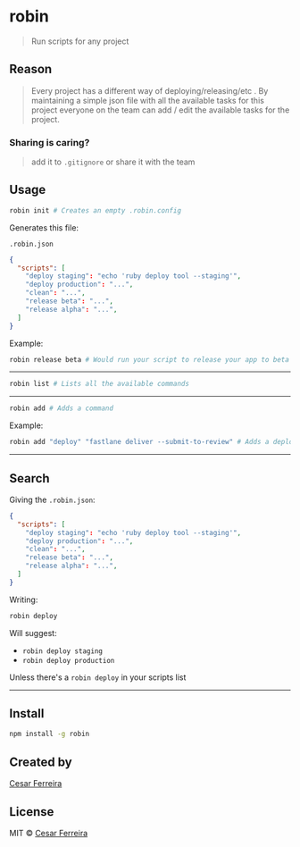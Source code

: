 # robin
> Run scripts for any project


## Reason
> Every project has a different way of deploying/releasing/etc
. By maintaining a simple json file with all the available tasks for this project everyone on the team can add / edit the available tasks for the project.

### Sharing is caring?
> add it to `.gitignore` or share it with the team
<!-- <p align="center">
  <img src="https://raw.githubusercontent.com/cesarferreira/assets/master/images/screenshot_terminal_hello_world.png" width="100%" />
</p>

[![Build Status](https://travis-ci.org/cesarferreira/robin.svg?branch=master)](https://travis-ci.org/cesarferreira/robin)
[![npm](https://img.shields.io/npm/dt/robin.svg)](https://www.npmjs.com/package/robin)
[![npm](https://img.shields.io/npm/v/robin.svg)](https://www.npmjs.com/package/robin) -->


 ## Usage


```sh
robin init # Creates an empty .robin.config
```
Generates this file:
<!-- We can be smart and insert deploy prod if we detect it's flutter, has fastlane? we can pre-populate -->
`.robin.json`

```json
{
  "scripts": [ 
    "deploy staging": "echo 'ruby deploy tool --staging'",
    "deploy production": "...",
    "clean": "...",
    "release beta": "...",
    "release alpha": "...",
  ]
}
```

Example: 
```sh
robin release beta # Would run your script to release your app to beta
```
--------------

```sh
robin list # Lists all the available commands
```
--------------

```sh
robin add # Adds a command
```

Example: 
```sh
robin add "deploy" "fastlane deliver --submit-to-review" # Adds a deploy command to your current list of commands
```

-----------
## Search

Giving the `.robin.json`:

```json
{
  "scripts": [ 
    "deploy staging": "echo 'ruby deploy tool --staging'",
    "deploy production": "...",
    "clean": "...",
    "release beta": "...",
    "release alpha": "...",
  ]
}
```

Writing: 
```sh
robin deploy 
```

Will suggest:
- `robin deploy staging`
- `robin deploy production`

Unless there's a `robin deploy` in your scripts list

<!-- 
```

Usage

   $ robin <command> <params>

   $ robin sample <param>             # Uses the <PARAM>
   
 Examples

   $ robin sample TEST                # Uses the TEST
   $ robin sample YOLO                # Uses the YOLO
```  -->
--------------

## Install

```sh
npm install -g robin
```

## Created by
[Cesar Ferreira](https://cesarferreira.com)

## License
MIT © [Cesar Ferreira](http://cesarferreira.com)
